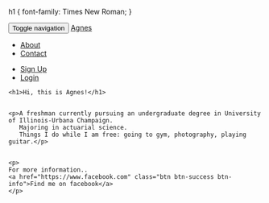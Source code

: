 
<html>
<head>
	<title>Agnes Lim</title>

h1 {
	font-family: Times New Roman;
}

<link rel="stylesheet" href="https://maxcdn.bootstrapcdn.com/bootstrap/3.3.7/css/bootstrap.min.css" integrity="sha384-BVYiiSIFeK1dGmJRAkycuHAHRg32OmUcww7on3RYdg4Va+PmSTsz/K68vbdEjh4u" crossorigin="anonymous">


</head>
<body>
	<nav class="navbar navbar-default">
	<div class="container">
		<div class="navbar-header">
			<button type="button" class="navbar-toggle collapsed" data-toggle="collapse" data-target="#bs-nav-demo" aria-expanded="false">
	        <span class="sr-only">Toggle navigation</span>
	        <span class="icon-bar"></span>
	        <span class="icon-bar"></span>
	        <span class="icon-bar"></span>
	      </button>
		<a href="#" class="navbar-brand">Agnes</a>
			</div>
			<div class="collapse navbar-collapse" id="bs-nav-demo">
				<ul class="nav navbar-nav">
					<li><a href="#">About</a></li>
					<li><a href="#">Contact</a></li>
				</ul>
				<ul class="nav navbar-nav navbar-right">
					<li><a href="#">Sign Up</a></li>
					<li><a href="#">Login</a></li>
			</ul>
		</div>
	</div>
</nav>


	<h1>Hi, this is Agnes!</h1>


	<p>A freshman currently pursuing an undergraduate degree in University of Illinois-Urbana Champaign. 
	   Majoring in actuarial science. 
	   Things I do while I am free: going to gym, photography, playing guitar.</p>


    <p>
    For more information..
    <a href="https://www.facebook.com" class="btn btn-success btn-info">Find me on facebook</a>	
    </p>
	

</body>
</html>
